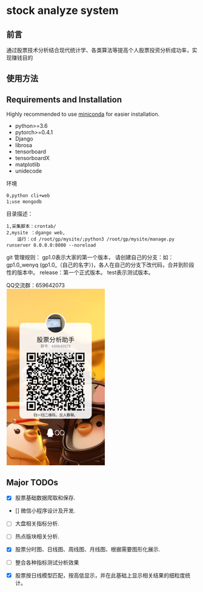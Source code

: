 # stock analyze system


## 前言

通过股票技术分析结合现代统计学、各类算法等提高个人股票投资分析成功率，实现赚钱目的


## 使用方法

## Requirements and Installation
Highly recommended to use [miniconda](https://conda.io/miniconda.html) for easier installation.
  * python>=3.6
  * pytorch>=0.4.1
  * Django
  * librosa
  * tensorboard
  * tensorboardX
  * matplotlib
  * unidecode
  
环境
```
0,python cli+web
1;use mongodb 
```

目录描述：
```
1,采集脚本：crontab/
2,mysite ：dgango web,
    运行：cd /root/gp/mysite/;python3 /root/gp/mysite/manage.py runserver 0.0.0.0:8000 --noreload 
```
git 管理规则： 
gp1.0表示大家的第一个版本，
请创建自己的分支：如：gp1.0_wenyq  (gp1.0_（自己的名字）)，各人在自己的分支下改代码，合并到阶段性的版本中。
release：第一个正式版本。
test表示测试版本。

QQ交流群：659642073
<br>
<img src="https://github.com/gpAnalysisTeam/gp/blob/master/qq.png" width="260px"/> 



## Major TODOs
- [x] 股票基础数据爬取和保存.
- [] 微信小程序设计及开发.
- [ ] 大盘相关指标分析.
- [ ] 热点版块相关分析.
- [x] 股票分时图、日线图、周线图、月线图、根据需要图形化展示.
- [ ] 整合各种指标测试分析效果
- [x] 股票按日线模型匹配，按高低显示，并在此基础上显示相关结果的细粒度统计。


